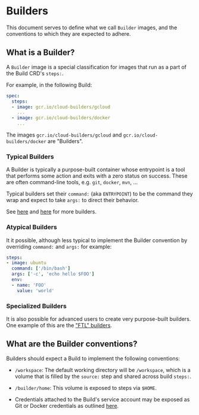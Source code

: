 # Builders

This document serves to define what we call `Builder` images, and the
conventions to which they are expected to adhere.

## What is a Builder?

A `Builder` image is a special classification for images that run as a part of
the Build CRD's `steps:`.

For example, in the following Build:

```yaml
spec:
  steps:
  - image: gcr.io/cloud-builders/gcloud
    ...
  - image: gcr.io/cloud-builders/docker
    ...
```

The images `gcr.io/cloud-builders/gcloud` and `gcr.io/cloud-builders/docker` are
"Builders".

### Typical Builders

A Builder is typically a purpose-built container whose entrypoint is a tool that
performs some action and exits with a zero status on success.  These are often
command-line tools, e.g. `git`, `docker`, `mvn`, ...

Typical builders set their `command:` (aka `ENTRYPOINT`) to be the command they
wrap and expect to take `args:` to direct their behavior.

See [here](https://github.com/googlecloudplatform/cloud-builders) and
[here](https://github.com/googlecloudplatform/cloud-builders-community) for more
builders.

### Atypical Builders

It it possible, although less typical to implement the Builder convention by
overriding `command:` and `args:` for example:

```yaml
steps:
- image: ubuntu
  command: ['/bin/bash']
  args: ['-c', 'echo hello $FOO']
  env:
  - name: 'FOO'
    value: 'world'
```

### Specialized Builders

It is also possible for advanced users to create very purpose-built builders.
One example of this are the ["FTL" builders](
https://github.com/GoogleCloudPlatform/runtimes-common/tree/master/ftl#ftl).


## What are the Builder conventions?

Builders should expect a Build to implement the following conventions:
 * `/workspace`: The default working directory will be `/workspace`, which is
 a volume that is filled by the `source:` step and shared across build `steps:`.
 
 * `/builder/home`: This volume is exposed to steps via `$HOME`.
 
 * Credentials attached to the Build's service account may be exposed as Git or
 Docker credentials as outlined [here](./auth.md).
